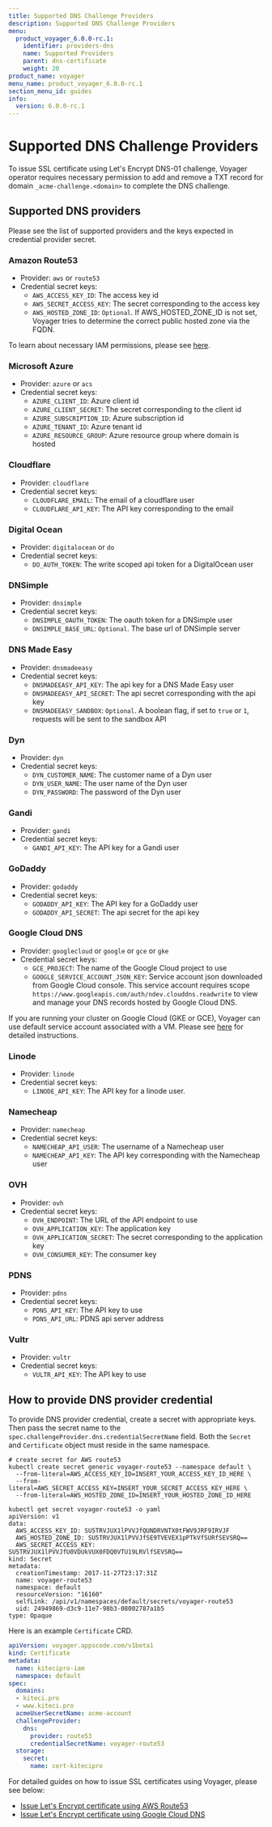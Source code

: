 ```yaml
---
title: Supported DNS Challenge Providers
description: Supported DNS Challenge Providers
menu:
  product_voyager_6.0.0-rc.1:
    identifier: providers-dns
    name: Supported Providers
    parent: dns-certificate
    weight: 20
product_name: voyager
menu_name: product_voyager_6.0.0-rc.1
section_menu_id: guides
info:
  version: 6.0.0-rc.1
---
```


# Supported DNS Challenge Providers

To issue SSL certificate using Let's Encrypt DNS-01 challenge, Voyager operator requires necessary permission to add and remove a TXT record for domain `_acme-challenge.<domain>` to complete the DNS challenge.

## Supported DNS providers
Please see the list of supported providers and the keys expected in credential provider secret.

### Amazon Route53
 - Provider: `aws` or `route53`
 - Credential secret keys:
   - `AWS_ACCESS_KEY_ID`: The access key id
   - `AWS_SECRET_ACCESS_KEY`: The secret corresponding to the access key
   - `AWS_HOSTED_ZONE_ID`: `Optional`. If AWS_HOSTED_ZONE_ID is not set, Voyager tries to determine the correct public hosted zone via the FQDN.

To learn about necessary IAM permissions, please see [here](/products/voyager/6.0.0-rc.1/guides/certificate/dns/route53).

### Microsoft Azure
 - Provider: `azure` or `acs`
 - Credential secret keys:
   - `AZURE_CLIENT_ID`: Azure client id
   - `AZURE_CLIENT_SECRET`: The secret corresponding to the client id
   - `AZURE_SUBSCRIPTION_ID`: Azure subscription id
   - `AZURE_TENANT_ID`: Azure tenant id
   - `AZURE_RESOURCE_GROUP`: Azure resource group where domain is hosted

### Cloudflare
 - Provider: `cloudflare`
 - Credential secret keys:
   - `CLOUDFLARE_EMAIL`: The email of a cloudflare user
   - `CLOUDFLARE_API_KEY`: The API key corresponding to the email

### Digital Ocean
 - Provider: `digitalocean` or `do`
 - Credential secret keys:
   - `DO_AUTH_TOKEN`: The write scoped api token for a DigitalOcean user

### DNSimple
 - Provider: `dnsimple`
 - Credential secret keys:
   - `DNSIMPLE_OAUTH_TOKEN`: The oauth token for a DNSimple user
   - `DNSIMPLE_BASE_URL`: `Optional`. The base url of DNSimple server

### DNS Made Easy
 - Provider: `dnsmadeeasy`
 - Credential secret keys:
   - `DNSMADEEASY_API_KEY`: The api key for a DNS Made Easy user
   - `DNSMADEEASY_API_SECRET`: The api secret corresponding with the api key
   - `DNSMADEEASY_SANDBOX`: `Optional`. A boolean flag, if set to `true` or `1`, requests will be sent to the sandbox API

### Dyn
 - Provider: `dyn`
 - Credential secret keys:
   - `DYN_CUSTOMER_NAME`: The customer name of a Dyn user
   - `DYN_USER_NAME`: The user name of the Dyn user
   - `DYN_PASSWORD`: The password of the Dyn user

### Gandi
 - Provider: `gandi`
 - Credential secret keys:
   - `GANDI_API_KEY`: The API key for a Gandi user

### GoDaddy
 - Provider: `godaddy`
 - Credential secret keys:
   - `GODADDY_API_KEY`: The API key for a GoDaddy user
   - `GODADDY_API_SECRET`: The api secret for the api key

### Google Cloud DNS
 - Provider: `googlecloud` or `google` or `gce` or `gke`
 - Credential secret keys:
   - `GCE_PROJECT`: The name of the Google Cloud project to use
   - `GOOGLE_SERVICE_ACCOUNT_JSON_KEY`: Service account json downloaded from Google Cloud console. This service account requires scope `https://www.googleapis.com/auth/ndev.clouddns.readwrite` to view and manage your DNS records hosted by Google Cloud DNS.

If you are running your cluster on Google Cloud (GKE or GCE), Voyager can use default service account associated with a VM. Please see [here](/products/voyager/6.0.0-rc.1/guides/certificate/dns/google-cloud) for detailed instructions.

### Linode
 - Provider: `linode`
 - Credential secret keys:
   - `LINODE_API_KEY`: The API key for a linode user.

### Namecheap
 - Provider: `namecheap`
 - Credential secret keys:
   - `NAMECHEAP_API_USER`: The username of a Namecheap user
   - `NAMECHEAP_API_KEY`: The API key corresponding with the Namecheap user

### OVH
 - Provider: `ovh`
 - Credential secret keys:
   - `OVH_ENDPOINT`: The URL of the API endpoint to use
   - `OVH_APPLICATION_KEY`: The application key
   - `OVH_APPLICATION_SECRET`: The secret corresponding to the application key
   - `OVH_CONSUMER_KEY`: The consumer key

### PDNS
 - Provider: `pdns`
 - Credential secret keys:
   - `PDNS_API_KEY`: The API key to use
   - `PDNS_API_URL`: PDNS api server address

### Vultr
 - Provider: `vultr`
 - Credential secret keys:
   - `VULTR_API_KEY`: The API key to use


## How to provide DNS provider credential

To provide DNS provider credential, create a secret with appropriate keys. Then pass the secret name to the `spec.challengeProvider.dns.credentialSecretName` field. Both the `Secret` and `Certificate` object must reside in the same namespace.

```console
# create secret for AWS route53
kubectl create secret generic voyager-route53 --namespace default \
  --from-literal=AWS_ACCESS_KEY_ID=INSERT_YOUR_ACCESS_KEY_ID_HERE \
  --from-literal=AWS_SECRET_ACCESS_KEY=INSERT_YOUR_SECRET_ACCESS_KEY_HERE \
  --from-literal=AWS_HOSTED_ZONE_ID=INSERT_YOUR_HOSTED_ZONE_ID_HERE

kubectl get secret voyager-route53 -o yaml
apiVersion: v1
data:
  AWS_ACCESS_KEY_ID: SU5TRVJUX1lPVVJfQUNDRVNTX0tFWV9JRF9IRVJF
  AWS_HOSTED_ZONE_ID: SU5TRVJUX1lPVVJfSE9TVEVEX1pPTkVfSURfSEVSRQ==
  AWS_SECRET_ACCESS_KEY: SU5TRVJUX1lPVVJfU0VDUkVUX0FDQ0VTU19LRVlfSEVSRQ==
kind: Secret
metadata:
  creationTimestamp: 2017-11-27T23:17:31Z
  name: voyager-route53
  namespace: default
  resourceVersion: "16160"
  selfLink: /api/v1/namespaces/default/secrets/voyager-route53
  uid: 24949869-d3c9-11e7-98b3-08002787a1b5
type: Opaque
```

Here is an example `Certificate` CRD.

```yaml
apiVersion: voyager.appscode.com/v1beta1
kind: Certificate
metadata:
  name: kitecipro-iam
  namespace: default
spec:
  domains:
  - kiteci.pro
  - www.kiteci.pro
  acmeUserSecretName: acme-account
  challengeProvider:
    dns:
      provider: route53
      credentialSecretName: voyager-route53
  storage:
    secret:
      name: cert-kitecipro
```

For detailed guides on how to issue SSL certificates using Voyager, please see below:

- [Issue Let's Encrypt certificate using AWS Route53](/products/voyager/6.0.0-rc.1/guides/certificate/dns/route53)
- [Issue Let's Encrypt certificate using Google Cloud DNS](/products/voyager/6.0.0-rc.1/guides/certificate/dns/google-cloud)

